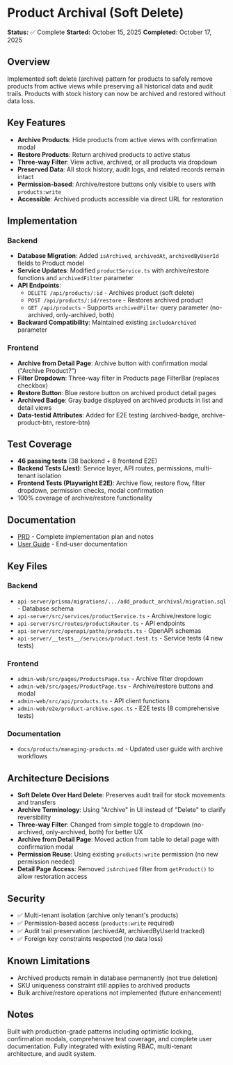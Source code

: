 # Product Archival (Soft Delete)

**Status:** ✅ Complete
**Started:** October 15, 2025
**Completed:** October 17, 2025

## Overview
Implemented soft delete (archive) pattern for products to safely remove products from active views while preserving all historical data and audit trails. Products with stock history can now be archived and restored without data loss.

## Key Features
- **Archive Products**: Hide products from active views with confirmation modal
- **Restore Products**: Return archived products to active status
- **Three-way Filter**: View active, archived, or all products via dropdown
- **Preserved Data**: All stock history, audit logs, and related records remain intact
- **Permission-based**: Archive/restore buttons only visible to users with `products:write`
- **Accessible**: Archived products accessible via direct URL for restoration

## Implementation
### Backend
- **Database Migration**: Added `isArchived`, `archivedAt`, `archivedByUserId` fields to Product model
- **Service Updates**: Modified `productService.ts` with archive/restore functions and `archivedFilter` parameter
- **API Endpoints**:
  - `DELETE /api/products/:id` - Archives product (soft delete)
  - `POST /api/products/:id/restore` - Restores archived product
  - `GET /api/products` - Supports `archivedFilter` query parameter (no-archived, only-archived, both)
- **Backward Compatibility**: Maintained existing `includeArchived` parameter

### Frontend
- **Archive from Detail Page**: Archive button with confirmation modal ("Archive Product?")
- **Filter Dropdown**: Three-way filter in Products page FilterBar (replaces checkbox)
- **Restore Button**: Blue restore button on archived product detail pages
- **Archived Badge**: Gray badge displayed on archived products in list and detail views
- **Data-testid Attributes**: Added for E2E testing (archived-badge, archive-product-btn, restore-btn)

## Test Coverage
- **46 passing tests** (38 backend + 8 frontend E2E)
- **Backend Tests (Jest)**: Service layer, API routes, permissions, multi-tenant isolation
- **Frontend Tests (Playwright E2E)**: Archive flow, restore flow, filter dropdown, permission checks, modal confirmation
- 100% coverage of archive/restore functionality

## Documentation
- [PRD](./prd.md) - Complete implementation plan and notes
- [User Guide](../../docs/products/managing-products.md#archiving-products) - End-user documentation

## Key Files
### Backend
- `api-server/prisma/migrations/.../add_product_archival/migration.sql` - Database schema
- `api-server/src/services/productService.ts` - Archive/restore logic
- `api-server/src/routes/productsRouter.ts` - API endpoints
- `api-server/src/openapi/paths/products.ts` - OpenAPI schemas
- `api-server/__tests__/services/product.test.ts` - Service tests (4 new tests)

### Frontend
- `admin-web/src/pages/ProductsPage.tsx` - Archive filter dropdown
- `admin-web/src/pages/ProductPage.tsx` - Archive/restore buttons and modal
- `admin-web/src/api/products.ts` - API client functions
- `admin-web/e2e/product-archive.spec.ts` - E2E tests (8 comprehensive tests)

### Documentation
- `docs/products/managing-products.md` - Updated user guide with archive workflows

## Architecture Decisions
- **Soft Delete Over Hard Delete**: Preserves audit trail for stock movements and transfers
- **Archive Terminology**: Using "Archive" in UI instead of "Delete" to clarify reversibility
- **Three-way Filter**: Changed from simple toggle to dropdown (no-archived, only-archived, both) for better UX
- **Archive from Detail Page**: Moved action from table to detail page with confirmation modal
- **Permission Reuse**: Using existing `products:write` permission (no new permission needed)
- **Detail Page Access**: Removed `isArchived` filter from `getProduct()` to allow restoration access

## Security
- ✅ Multi-tenant isolation (archive only tenant's products)
- ✅ Permission-based access (`products:write` required)
- ✅ Audit trail preservation (archivedAt, archivedByUserId tracked)
- ✅ Foreign key constraints respected (no data loss)

## Known Limitations
- Archived products remain in database permanently (not true deletion)
- SKU uniqueness constraint still applies to archived products
- Bulk archive/restore operations not implemented (future enhancement)

## Notes
Built with production-grade patterns including optimistic locking, confirmation modals, comprehensive test coverage, and complete user documentation. Fully integrated with existing RBAC, multi-tenant architecture, and audit system.
